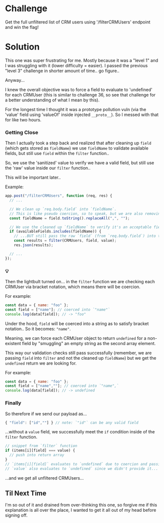 # Challenge

Get the full unfiltered list of CRM users using '/filterCRMUsers' endpoint and win the flag!

# Solution

This one was super frustrating for me. Mostly because it was a "level 1" and I was struggling with it (lower difficulty = easier). I passed the previous "level 3" challenge in shorter amount of time.. go figure..

Anyway...

I knew the overall objective was to force a field to evaluate to 'undefined' for each CRMUser (this is similar to challenge 36, so see that challenge for a better understanding of what I mean by this).

For the longest time I thought it was a prototype pollution vuln (via the 'value' field using 'valueOf' inside injected `__proto__`). So I messed with that for like two hours.

### Getting Close

Then I actually took a step back and realized that after cleaning up `field` (which gets stored as `fieldName`) we use `fieldName` to validate available fields, but still use `field` within the `filter` function.. 

So, we use the 'sanitized' value to verify we have a valid field, but still use the 'raw' value inside our `filter` function..

This will be important later..

Example:

```js
app.post("/filterCRMUsers", function (req, res) {
  // ...

  // We clean up `req.body.field` into `fieldName`.
  // This is like pseudo coercion, so to speak, but we are also removing commas.
  const fieldName = field.toString().replaceAll(",", "");

  // We use the cleaned up `fieldName` to verify it's an acceptable field...
  if (availableFields.includes(fieldName)) {
    // ...BUT still pass the raw `field` (from `req.body.field`) into the `filter` function...
    const results = filter(CRMUsers, field, value);
    res.json(results);

  // ...
});
```

### 💡

Then the lightbult turned on... in the `filter` function we are checking each CRMUser via bracket notation, which means there will be coercion.

For example:

```js
const data = { name: "foo" };
const field = ["name"]; // coerced into `"name"`
console.log(data[field]); // -> "foo"
```

Under the hood, `field` will be coerced into a string as to satisfy bracket notation.. So it becomes: `"name"`.

Meaning, we can force each CRMUser object to return `undefined` for a non-existent field by "smuggling" an empty string as the second array element. 

This way our validation checks still pass successfully (remember, we are passing `field` into `filter` and not the cleaned up `fieldName`) but we get the `undefined` return we are looking for.

For example:

```js
const data = { name: "foo" };
const field = ["name",""]; // coerced into `"name",`
console.log(data[field]); // -> undefined
```

### Finally

So therefore if we send our payload as...

```js
{ "field": ["id",""] } // note: `"id"` can be any valid field
```

...without a `value` field, we successfully meet the `if` condition inside of the `filter` function.


```js
// snippet from `filter` function
if (items[i][field] === value) {
  // push into return array
}
// `items[i][field]` evaluates to `undefined` due to coercion and passing unfiltered `req.body.field`.
// `value` also evaluates to `undefined` since we didn't provide it...
```

...and we get all unfiltered CRMUsers...

## Til Next Time

I'm so out of it and drained from over-thinking this one, so forgive me if this explanation is all over the place, I wanted to get it all out of my head before signing off.
